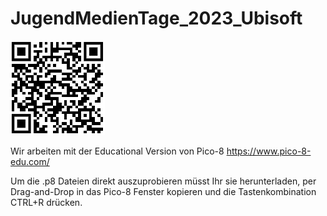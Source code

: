 # JugendMedienTage_2023_Ubisoft
![QR Code zu diesem Github Repository.](QR.PNG)

Wir arbeiten mit der Educational Version von Pico-8
https://www.pico-8-edu.com/

Um die .p8 Dateien direkt auszuprobieren müsst Ihr sie herunterladen, per Drag-and-Drop in das Pico-8 Fenster kopieren und die Tastenkombination CTRL+R drücken.
